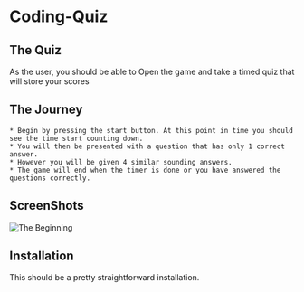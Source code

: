 # Coding-Quiz


## The Quiz

As the user, you should be able to Open the game and take a timed quiz that will store your scores

## The Journey 

    * Begin by pressing the start button. At this point in time you should see the time start counting down.
    * You will then be presented with a question that has only 1 correct answer.
    * However you will be given 4 similar sounding answers.
    * The game will end when the timer is done or you have answered the questions correctly.

## ScreenShots

![The Beginning](Coding-Quiz\Screenshot.PNG "Quiz")

## Installation 

This should be a pretty straightforward installation.


